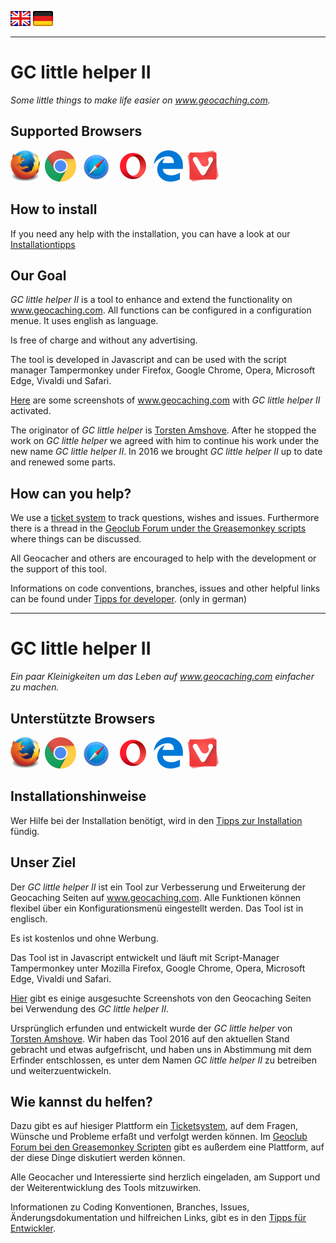 <a href="#user-content-en" title=""><img src="/images/flag_en.png"></a>
<a href="#user-content-de" title=""><img src="/images/flag_de.png"></a>

---
# GC little helper II <a id="user-content-en"></a>
*Some little things to make life easier on www.geocaching.com.* 

## Supported Browsers
<img src="/images/mozilla_firefox_logo_small.png" title="Mozilla Firefox" alt="Mozilla Firefox" />&nbsp;
<img src="/images/google_chrome_logo_small.png" title="Google Chrom" alt="Google Chrom" />&nbsp;
<img src="/images/safari_logo_small.png" title="Safari" alt="Safari" />&nbsp;
<img src="/images/opera_logo_small.png" title="Opera" alt="Opera" />&nbsp;
<img src="/images/microsoft_edge_logo_small.png" title="Microsoft Edge" alt="Microsoft Edge" />&nbsp;
<img src="/images/vivaldi_logo_small.png" title="Vivaldi" alt="Vivaldi" />

## How to install
If you need any help with the installation, you can have a look at our [Installationtipps](https://github.com/2Abendsegler/GClh/blob/master/docu/tips_installation.md#readme)

## Our Goal
*GC little helper II* is a tool to enhance and extend the functionality on www.geocaching.com. All functions can be configured in a configuration menue. It uses english as language.

Is free of charge and without any advertising.

The tool is developed in Javascript and can be used with the script manager Tampermonkey under Firefox, Google Chrome, Opera, Microsoft Edge, Vivaldi und Safari.

[Here](https://github.com/2Abendsegler/GClh/blob/master/docu/overview_screenshots.md#readme) are some screenshots of www.geocaching.com with *GC little helper II* activated.

The originator of *GC little helper* is [Torsten Amshove](https://www.amshove.net/blog/webinterfaces/gc-little-helper/). After he stopped the work on *GC little helper* we agreed with him to continue his work under the new name *GC little helper II*. In 2016 we brought *GC little helper II* up to date and renewed some parts.

## How can you help?
We use a [ticket system](https://github.com/2Abendsegler/GClh/issues) to track questions, wishes and issues.
Furthermore there is a thread in the [Geoclub Forum under the Greasemonkey scripts](http://geoclub.de/forum/viewforum.php?f=117) where things can be discussed.

All Geocacher and others are encouraged to help with the development or the support of this tool.

Informations on code conventions, branches, issues and other helpful links can be found under [Tipps for developer](https://github.com/2Abendsegler/GClh/blob/master/docu/definitions.md#readme). (only in german)

---
# GC little helper II <a id="user-content-de"></a>
*Ein paar Kleinigkeiten um das Leben auf www.geocaching.com einfacher zu machen.* 

## Unterstützte Browsers
<img src="/images/mozilla_firefox_logo_small.png" title="Mozilla Firefox" alt="Mozilla Firefox" />&nbsp;
<img src="/images/google_chrome_logo_small.png" title="Google Chrom" alt="Google Chrom" />&nbsp;
<img src="/images/safari_logo_small.png" title="Safari" alt="Safari" />&nbsp;
<img src="/images/opera_logo_small.png" title="Opera" alt="Opera" />&nbsp;
<img src="/images/microsoft_edge_logo_small.png" title="Microsoft Edge" alt="Microsoft Edge" />&nbsp;
<img src="/images/vivaldi_logo_small.png" title="Vivaldi" alt="Vivaldi" />

## Installationshinweise
Wer Hilfe bei der Installation benötigt, wird in den [Tipps zur Installation](https://github.com/2Abendsegler/GClh/blob/master/docu/tips_installation.md#readme) fündig.

## Unser Ziel
Der *GC little helper II* ist ein Tool zur Verbesserung und Erweiterung der Geocaching Seiten auf www.geocaching.com. Alle Funktionen können flexibel über ein Konfigurationsmenü eingestellt werden. Das Tool ist in englisch. 

Es ist kostenlos und ohne Werbung. 

Das Tool ist in Javascript entwickelt und läuft mit Script-Manager Tampermonkey unter Mozilla Firefox, Google Chrome, Opera, Microsoft Edge, Vivaldi und Safari.

[Hier](https://github.com/2Abendsegler/GClh/blob/master/docu/overview_screenshots.md#readme) gibt es einige ausgesuchte Screenshots von den Geocaching Seiten bei Verwendung des *GC little helper II*. 

Ursprünglich erfunden und entwickelt wurde der *GC little helper* von [Torsten Amshove](https://www.amshove.net/blog/webinterfaces/gc-little-helper/). Wir haben das Tool 2016 auf den aktuellen Stand gebracht und etwas aufgefrischt, und haben uns in Abstimmung mit dem Erfinder entschlossen, es unter dem Namen *GC little helper II* zu betreiben und weiterzuentwickeln.

## Wie kannst du helfen?
Dazu gibt es auf hiesiger Plattform ein [Ticketsystem](https://github.com/2Abendsegler/GClh/issues), auf dem Fragen, Wünsche und Probleme erfaßt und verfolgt werden können. Im [Geoclub Forum bei den Greasemonkey Scripten](http://geoclub.de/forum/viewforum.php?f=117) gibt es außerdem eine Plattform, auf der diese Dinge diskutiert werden können.

Alle Geocacher und Interessierte sind herzlich eingeladen, am Support und der Weiterentwicklung des Tools mitzuwirken.  

Informationen zu Coding Konventionen, Branches, Issues, Änderungsdokumentation und hilfreichen Links, gibt es in den [Tipps für Entwickler](https://github.com/2Abendsegler/GClh/blob/master/docu/definitions.md#readme).
